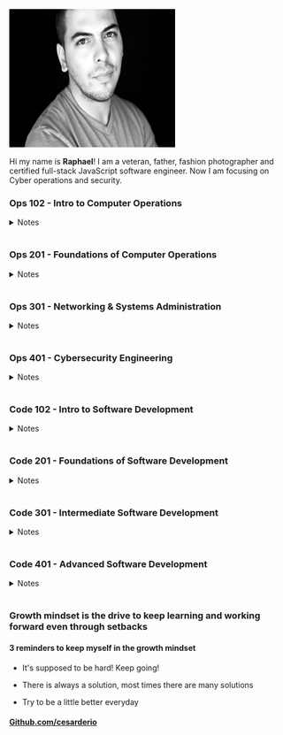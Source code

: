 <img src="./assets/img/RC.JPEG" width="300" height="250">

Hi my name is **Raphael**! I am a veteran, father, fashion photographer and certified full-stack JavaScript software engineer. Now I am focusing on Cyber operations and security.

### Ops 102 - Intro to Computer Operations

<details>

<summary> Notes </summary>

<br>

<a href="./102d8-reading-notes/class1">Class 1 Notes</a>

<br>
<br>

<a href="./102d8-reading-notes/class2">Class 2 Notes</a>

<br>
<br>

<a href="./102d8-reading-notes/class3">Class 3 Notes</a>

<br>
<br>

<a href="./102d8-reading-notes/class4">Class 4 Notes</a>

<br>
<br>

<a href="./102d8-reading-notes/class5">Class 5 Notes</a>

<br>
<br>

<a href="./102d8-reading-notes/class6">Class 6 Notes</a>

<br>
<br>

<a href="./102d8-reading-notes/class7">Class 7 Notes</a>

<br>
<br>

<a href="./102d8-reading-notes/class8">Class 8 Notes</a>

<br>
<br>

<a href="./102d8-reading-notes/class8">Class 9 Notes</a>

<br>
<br>

</details>

<br>

### Ops 201 - Foundations of Computer Operations

<details>

<summary> Notes </summary>

<br>

<a href="./201d8/class01">Class 1 Notes</a>

<br>
<br>

<a href="./201d8/class02">Class 2 Notes</a>

<br>
<br>

<a href="./201d8/class03">Class 3 Notes</a>

<br>
<br>

<a href="./201d8/class04">Class 4 Notes</a>

<br>
<br>

<a href="./201d8/class05">Class 5 Notes</a>

<br>
<br>

<a href="./201d8/class06">Class 6 Notes</a>

<br>
<br>

<a href="./201d8/class07">Class 7 Notes</a>

<br>
<br>

<a href="./201d8/class08">Class 8 Notes</a>

<br>
<br>

<a href="./201d8/class09">Class 9 Notes</a>

<br>
<br>

<a href="./201d8/class10">Class 10 Notes</a>

<br>
<br>

<a href="./201d8/class11">Class 11 Notes</a>

<br>
<br>

<a href="./201d8/class12">Class 12 Notes</a>

<br>
<br>

<a href="./201d8/class13">Class 13 Notes</a>

<br>
<br>

<a href="./201d8/class14">Class 14 Notes</a>

<br>
<br>

<a href="./201d8/class15">Class 15 Notes</a>

<br>
<br>

</details>

<br>

### Ops 301 - Networking & Systems Administration

<details>

<summary> Notes </summary>

<br>

<a href="./301d8/class01">Class 1 Notes</a>

<br>
<br>

<a href="./301d8/class02">Class 2 Notes</a>

<br>
<br>

<a href="./301d8/class03">Class 3 Notes</a>

<br>
<br>

<a href="./301d8/class04">Class 4 Notes</a>

<br>
<br>

<a href="./301d8/class05">Class 5 Notes</a>

<br>
<br>

<a href="./301d8/class06">Class 6 Notes</a>

<br>
<br>

<a href="./301d8/class07">Class 7 Notes</a>

<br>
<br>

<a href="./301d8/class08">Class 8 Notes</a>

<br>
<br>

<a href="./301d8/class09">Class 9 Notes</a>

<br>
<br>

<a href="./301d8/class10">Class 10 Notes</a>

<br>
<br>

<a href="./301d8/class11">Class 11 Notes</a>

<br>
<br>

<a href="./301d8/class12">Class 12 Notes</a>

<br>
<br>

<a href="./301d8/class13">Class 13 Notes</a>

<br>
<br>

<a href="./301d8/class14">Class 14 Notes</a>

<br>
<br>

<a href="./301d8/class15">Class 15 Notes</a>

<br>
<br>

</details>

<br>

### Ops 401 - Cybersecurity Engineering

<details>

<summary> Notes </summary>

<br>

<a href="./401d8/The-Growth-Mindset">The Growth Mindset</a>

<br>
<br>

<a href="./401d8/class01">Class 1 Notes</a>

<br>
<br>

<a href="./401d8/class02">Class 2 Notes</a>

<br>
<br>

<a href="./401d8/class03">Class 3 Notes</a>

<br>
<br>

<a href="./401d8/class04">Class 4 Notes</a>

<br>
<br>

<a href="./401d8/class-05">Class 5 Notes</a>

<br>
<br>

<a href="./401d8/class-06">Class 6 Notes</a>

<br>
<br>

<a href="./401d8/class-07">Class 7 Notes</a>

<br>
<br>

<a href="./401d8/class-08">Class 8 Notes</a>

<br>
<br>

<a href="./401d8/class-09">Class 9 Notes</a>

<br>
<br>

<a href="./401d8/class-10">Class 10 Notes</a>

<br>
<br>

<a href="./401d8/class-11">Class 11 Notes</a>

<br>
<br>

<a href="./401d8/class-12">Class 12 Notes</a>

<br>
<br>

<a href="./401d8/class-13">Class 13 Notes</a>

<br>
<br>

<a href="./401d8/class-14">Class 14 Notes</a>

<br>
<br>

<a href="./401d8/class-15">Class 15 Notes</a>

<br>
<br>

<a href="./401d8/class-16">Class 16 Notes</a>

<br>
<br>

<a href="./401d8/class-17">Class 17 Notes</a>

<br>
<br>

<a href="./401d8/class-18">Class 18 Notes</a>

<br>
<br>

<a href="./401d8/class-19">Class 19 Notes</a>

<br>
<br>

<a href="./401d8/class-20">Class 20 Notes</a>

<br>
<br>

<a href="./401d8/class-21">Class 21 Notes</a>

<br>
<br>

<a href="./401d8/class-22">Class 22 Notes</a>

<br>
<br>

<a href="./401d8/class-23">Class 23 Notes</a>

<br>
<br>

<a href="./401d8/class-24">Class 24 Notes</a>

<br>
<br>

<a href="./401d8/class-25">Class 25 Notes</a>

<br>
<br>

<a href="./401d8/class-26">Class 26 Notes</a>

<br>
<br>

<a href="./401d8/class-27">Class 27 Notes</a>

<br>
<br>

<a href="./401d8/class-28">Class 28 Notes</a>

<br>
<br>

<a href="./401d8/class-29">Class 29 Notes</a>

<br>
<br>

<a href="./401d8/class-30">Class 30 Notes</a>

<br>
<br>

<a href="./401d8/class-31">Class 31 Notes</a>

<br>
<br>

<a href="./401d8/class-32">Class 32 Notes</a>

<br>
<br>

<a href="./401d8/class-33">Class 33 Notes</a>

<br>
<br>

<a href="./401d8/class-34">Class 34 Notes</a>

<br>
<br>

<a href="./401d8/class-35">Class 35 Notes</a>

<br>
<br>

<a href="./401d8/class-36">Class 36 Notes</a>

<br>
<br>

<a href="./401d8/class-37">Class 37 Notes</a>

<br>
<br>

<a href="./401d8/class-38">Class 38 Notes</a>

<br>
<br>

<a href="./401d8/class-39">Class 39 Notes</a>

<br>
<br>

<a href="./401d8/class-40">Class 40 Notes</a>

<br>
<br>

<a href="./401d8/class-41">Class 41 Notes</a>

<br>
<br>

<a href="./401d8/class-42">Class 42 Notes</a>

<br>
<br>

<a href="./401d8/class-43">Class 43 Notes</a>

<br>
<br>

</details>

<br>

### Code 102 - Intro to Software Development

<details>

<summary> Notes </summary>

<br>

<a href="./JS/102-reading-notes/class2">Class 2 Notes</a>

<br>
<br>

<a href="./JS/102-reading-notes/class3">Class 3 Notes</a>

<br>
<br>

<a href="./JS/102-reading-notes/class4">Class 4 Notes</a>

<br>
<br>

<a href="./JS/102-reading-notes/class5">Class 5 Notes</a>

<br>
<br>

<a href="./JS/102-reading-notes/class6">Class 6 Notes</a>

<br>
<br>

<a href="./JS/102-reading-notes/class7">Class 7 Notes</a>

<br>
<br>

<a href="./JS/102-reading-notes/class8">Class 8 Notes</a>

<br>
<br>

</details>

<br>

### Code 201 - Foundations of Software Development

<details>

<summary> Notes </summary>

<br>

<a href="./JS/201-reading-notes/class-01">Class 1 Notes</a>

<br>
<br>

<a href="./JS/201-reading-notes/class-02">Class 2 Notes</a>

<br>
<br>

<a href="./JS/201-reading-notes/class-03">Class 3 Notes</a>

<br>
<br>

<a href="./JS/201-reading-notes/class-04">Class 4 Notes</a>

<br>
<br>

<a href="./JS/201-reading-notes/class-05">Class 5 Notes</a>

<br>
<br>

<a href="./JS/201-reading-notes/class-06">Class 6 Notes</a>

<br>
<br>

<a href="./JS/201-reading-notes/class-07">Class 7 Notes</a>

<br>
<br>

<a href="./JS/201-reading-notes/class-08">Class 8 Notes</a>

<br>
<br>

<a href="./JS/201-reading-notes/class-09">Class 9 Notes</a>

<br>
<br>

<a href="./JS/201-reading-notes/class-10">Class 10 Notes</a>

<br>
<br>

<a href="./JS/201-reading-notes/class-11">Class 11 Notes</a>

<br>
<br>

<a href="./JS/201-reading-notes/class-12">Class 12 Notes</a>

<br>
<br>

<a href="./JS/201-reading-notes/class-13">Class 13 Notes</a>

<br>
<br>

<a href="./JS/201-reading-notes/class-14">Class 14 Notes</a>

<br>
<br>

<a href="./JS/201-reading-notes/class-15">Class 15 Notes</a>

<br>
<br>

</details>

<br>

### Code 301 - Intermediate Software Development

<details>

<summary> Notes </summary>

<br>

<a href="./JS/301-reading-notes/class-01">Class 1 Notes</a>

<br>
<br>

<a href="./JS/301-reading-notes/class-02">Class 2 Notes</a>

<br>
<br>

<a href="./JS/301-reading-notes/class-03">Class 3 Notes</a>

<br>
<br>

<a href="./JS/301-reading-notes/class-04">Class 4 Notes</a>

<br>
<br>

<a href="./JS/301-reading-notes/class-05">Class 5 Notes</a>

<br>
<br>

<a href="./JS/301-reading-notes/class-06">Class 6 Notes</a>

<br>
<br>

<a href="./JS/301-reading-notes/class-07">Class 7 Notes</a>

<br>
<br>

<a href="./JS/301-reading-notes/class-08">Class 8 Notes</a>

<br>
<br>

<a href="./JS/301-reading-notes/class-09">Class 9 Notes</a>

<br>
<br>

<a href="./JS/301-reading-notes/class-10">Class 10 Notes</a>

<br>
<br>

<a href="./JS/301-reading-notes/class-11">Class 11 Notes</a>

<br>
<br>

<a href="./JS/301-reading-notes/class-12">Class 12 Notes</a>

<br>
<br>

<a href="./JS/301-reading-notes/class-13">Class 13 Notes</a>

<br>
<br>

<a href="./JS/301-reading-notes/class-14">Class 14 Notes</a>

<br>
<br>

<a href="./JS/301-reading-notes/class-15">Class 15 Notes</a>

<br>
<br>

</details>

<br>

### Code 401 - Advanced Software Development

<details>

<summary> Notes </summary>

<br>

<a href="./JS/401-reading-notes/Engineering-Readings">Engineering Readings</a>

<br>
<br>

<a href="./JS/401-reading-notes/Data-Structures-and-Algorithms">Data Structures and Algorithms</a>

<br>
<br>

<a href="./JS/401-reading-notes/The-Growth-Mindset">The Growth Mindset</a>

<br>
<br>

<a href="./JS/401-reading-notes/SQL">SQL & Relational Databases</a>

<br>
<br>

<a href="./JS/401-reading-notes/Bash-Command-Line">BASH Command Line</a>

<br>
<br>

<a href="./JS/401-reading-notes/class-01">Class 1 Notes</a>

<br>
<br>

<a href="./JS/401-reading-notes/class-02">Class 2 Notes</a>

<br>
<br>

<a href="./JS/401-reading-notes/class-03">Class 3 Notes</a>

<br>
<br>

<a href="./JS/401-reading-notes/class-04">Class 4 Notes</a>

<br>
<br>

<a href="./JS/401-reading-notes/class-05">Class 5 Notes</a>

<br>
<br>

<a href="./JS/401-reading-notes/class-06">Class 6 Notes</a>

<br>
<br>

<a href="./JS/401-reading-notes/class-07">Class 7 Notes</a>

<br>
<br>

<a href="./JS/401-reading-notes/class-08">Class 8 Notes</a>

<br>
<br>
<a href="./JS/401-reading-notes/Workshop2">Your Why Workshop</a>

<br>
<br>

<a href="./JS/401-reading-notes/class-09">Class 9 Notes</a>

<br>
<br>

<a href="./JS/401-reading-notes/class-10">Class 10 Notes</a>

<br>
<br>

<a href="./JS/401-reading-notes/Stacks-Queues">Stacks & Queues</a>

<br>
<br>

<a href="./JS/401-reading-notes/class-11">Class 11 Notes</a>

<br>
<br>

<a href="./JS/401-reading-notes/class-12">Class 12 Notes</a>

<br>
<br>

<a href="./JS/401-reading-notes/class-13">Class 13 Notes</a>

<br>
<br>

<a href="./JS/401-reading-notes/class-14">Class 14 Notes</a>

<br>
<br>

<a href="./JS/401-reading-notes/class-15">Class 15 Notes</a>

<br>
<br>

<a href="./JS/401-reading-notes/class-16">Class 16 Notes</a>

<br>
<br>

<a href="./JS/401-reading-notes/class-17">Class 17 Notes</a>

<br>
<br>

<a href="./JS/401-reading-notes/class-18">Class 18 Notes</a>

<br>
<br>

<a href="./JS/401-reading-notes/class-19">Class 19 Notes</a>

<br>
<br>

<a href="./JS/401-reading-notes/class-20">Class 20 Notes</a>

<br>
<br>

<a href="./JS/401-reading-notes/class-21">Class 21 Notes</a>

<br>
<br>

<a href="./JS/401-reading-notes/class-22">Class 22 Notes</a>

<br>
<br>

<a href="./JS/401-reading-notes/class-23">Class 23 Notes</a>

<br>
<br>

<a href="./JS/401-reading-notes/class-24">Class 24 Notes</a>

<br>
<br>

<a href="./JS/401-reading-notes/class-25">Class 25 Notes</a>

<br>
<br>

<a href="./JS/401-reading-notes/class-26">Class 26 Notes</a>

<br>
<br>

<a href="./JS/401-reading-notes/class-27">Class 27 Notes</a>

<br>
<br>

<a href="./JS/401-reading-notes/class-28">Class 28 Notes</a>

<br>
<br>

<a href="./JS/401-reading-notes/class-29">Class 29 Notes</a>

<br>
<br>

<a href="./JS/401-reading-notes/class-30">Class 30 Notes</a>

<br>
<br>

<a href="./JS/401-reading-notes/class-31">Class 31 Notes</a>

<br>
<br>

<a href="./JS/401-reading-notes/class-32">Class 32 Notes</a>

<br>
<br>

<a href="./JS/401-reading-notes/class-33">Class 33 Notes</a>

<br>
<br>

<a href="./JS/401-reading-notes/class-34">Class 34 Notes</a>

<br>
<br>

<a href="./JS/401-reading-notes/class-35">Class 35 Notes</a>

<br>
<br>

<a href="./JS/401-reading-notes/class-36">Class 36 Notes</a>

<br>
<br>

<a href="./JS/401-reading-notes/class-37">Class 37 Notes</a>

<br>
<br>

<a href="./JS/401-reading-notes/class-38">Class 38 Notes</a>

<br>
<br>

<a href="./JS/401-reading-notes/class-39">Class 39 Notes</a>

<br>
<br>

<a href="./JS/401-reading-notes/class-40">Class 40 Notes</a>

<br>
<br>

<a href="./JS/401-reading-notes/class-41">Class 41 Notes</a>

<br>
<br>

<a href="./JS/401-reading-notes/class-42">Class 42 Notes</a>

<br>
<br>

<a href="./JS/401-reading-notes/class-43">Class 43 Notes</a>

<br>
<br>

</details>

<br>


### Growth mindset is the drive to keep learning and working forward even through setbacks

#### 3 reminders to keep myself in the growth mindset

* It's supposed to be hard! Keep going!

* There is always a solution, most times there are many solutions

* Try to be a little better everyday

#### [Github.com/cesarderio](https://github.com/cesarderio)
